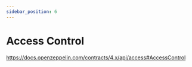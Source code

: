 ```yaml
---
sidebar_position: 6
---
```


# Access Control

https://docs.openzeppelin.com/contracts/4.x/api/access#AccessControl

